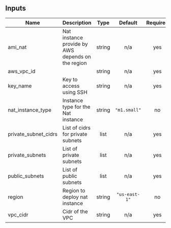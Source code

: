 ## Inputs

| Name | Description | Type | Default | Required |
|------|-------------|:----:|:-----:|:-----:|
| ami\_nat | Nat instance provide by AWS depends on the region | string | n/a | yes |
| aws\_vpc\_id |  | string | n/a | yes |
| key\_name | Key to access using SSH | string | n/a | yes |
| nat\_instance\_type | Instance type for the Nat instance | string | `"m1.small"` | no |
| private\_subnet\_cidrs | List of cidrs for private subnets | list | n/a | yes |
| private\_subnets | List of private subnets | list | n/a | yes |
| public\_subnets | List of public subnets | list | n/a | yes |
| region | Region to deploy nat instance | string | `"us-east-1"` | no |
| vpc\_cidr | Cidr of the VPC | string | n/a | yes |